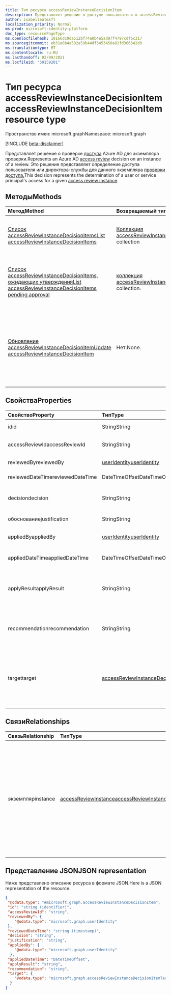 ```yaml
---
title: Тип ресурса accessReviewInstanceDecisionItem
description: Представляет решение о доступе пользователя к accessReviewInstance.
author: isabelleatmsft
localization_priority: Normal
ms.prod: microsoft-identity-platform
doc_type: resourcePageType
ms.openlocfilehash: 10166dc9da512bf74a0b4e5ad97f4797cdf6c317
ms.sourcegitcommit: eb31a6b4a582a59b44df3453450a82fd366342d0
ms.translationtype: MT
ms.contentlocale: ru-RU
ms.lasthandoff: 02/09/2021
ms.locfileid: "50159201"
---
```

# <a name="accessreviewinstancedecisionitem-resource-type"></a><span data-ttu-id="6982b-103">Тип ресурса accessReviewInstanceDecisionItem</span><span class="sxs-lookup"><span data-stu-id="6982b-103">accessReviewInstanceDecisionItem resource type</span></span>

<span data-ttu-id="6982b-104">Пространство имен: microsoft.graph</span><span class="sxs-lookup"><span data-stu-id="6982b-104">Namespace: microsoft.graph</span></span>

[!INCLUDE [beta-disclaimer](../../includes/beta-disclaimer.md)]

<span data-ttu-id="6982b-105">Представляет решение о проверке [доступа](accessreviewsv2-root.md) Azure AD для экземпляра проверки.</span><span class="sxs-lookup"><span data-stu-id="6982b-105">Represents an Azure AD [access review](accessreviewsv2-root.md) decision on an instance of a review.</span></span> <span data-ttu-id="6982b-106">Это решение представляет определение доступа пользователя или директора-службы для данного экземпляра [проверки доступа.](accessreviewinstance.md)</span><span class="sxs-lookup"><span data-stu-id="6982b-106">This decision represents the determination of a user or service principal's access for a given [access review instance](accessreviewinstance.md).</span></span>

## <a name="methods"></a><span data-ttu-id="6982b-107">Методы</span><span class="sxs-lookup"><span data-stu-id="6982b-107">Methods</span></span>

| <span data-ttu-id="6982b-108">Метод</span><span class="sxs-lookup"><span data-stu-id="6982b-108">Method</span></span> | <span data-ttu-id="6982b-109">Возвращаемый тип</span><span class="sxs-lookup"><span data-stu-id="6982b-109">Return Type</span></span> | <span data-ttu-id="6982b-110">Описание</span><span class="sxs-lookup"><span data-stu-id="6982b-110">Description</span></span> |
|:---------------|:--------|:----------|
|[<span data-ttu-id="6982b-111">Список accessReviewInstanceDecisionItems</span><span class="sxs-lookup"><span data-stu-id="6982b-111">List accessReviewInstanceDecisionItems</span></span>](../api/accessreviewinstancedecisionitem-list.md) | <span data-ttu-id="6982b-112">[Коллекция accessReviewInstanceDecisionItem](accessreviewinstancedecisionitem.md)</span><span class="sxs-lookup"><span data-stu-id="6982b-112">[accessReviewInstanceDecisionItem](accessreviewinstancedecisionitem.md) collection</span></span> | <span data-ttu-id="6982b-113">Перечисляет все accessReviewInstanceDecisionItem для определенного accessReviewInstance.</span><span class="sxs-lookup"><span data-stu-id="6982b-113">Lists every accessReviewInstanceDecisionItem for a specific accessReviewInstance.</span></span> |
|[<span data-ttu-id="6982b-114">Список accessReviewInstanceDecisionItems, ожидающих утверждения</span><span class="sxs-lookup"><span data-stu-id="6982b-114">List accessReviewInstanceDecisionItems pending approval</span></span>](../api/accessreviewinstancedecisionitem-listpendingapproval.md) | <span data-ttu-id="6982b-115">[коллекция accessReviewInstanceDecisionItem;](accessreviewinstancedecisionitem.md)</span><span class="sxs-lookup"><span data-stu-id="6982b-115">[accessReviewInstanceDecisionItem](accessreviewinstancedecisionitem.md) collection.</span></span> | <span data-ttu-id="6982b-116">Получите все accessReviewInstanceDecisionItems, присвоенные вызыванию пользователю, для определенного accessReviewInstance.</span><span class="sxs-lookup"><span data-stu-id="6982b-116">Get all accessReviewInstanceDecisionItems assigned to the calling user, for a specific accessReviewInstance.</span></span> |
|[<span data-ttu-id="6982b-117">Обновление accessReviewInstanceDecisionItem</span><span class="sxs-lookup"><span data-stu-id="6982b-117">Update accessReviewInstanceDecisionItem</span></span>](../api/accessreviewinstancedecisionitem-update.md) | <span data-ttu-id="6982b-118">Нет.</span><span class="sxs-lookup"><span data-stu-id="6982b-118">None.</span></span> | <span data-ttu-id="6982b-119">Для любых объектов accessReviewInstanceDecisionItems, в которые назначен вызывающий пользователь, вызывающий пользователь может записать решение, обновив объект решения.</span><span class="sxs-lookup"><span data-stu-id="6982b-119">For any accessReviewInstanceDecisionItems that the calling user is assigned a reviewer on, calling user can record a decision by patching the decision object.</span></span> |

## <a name="properties"></a><span data-ttu-id="6982b-120">Свойства</span><span class="sxs-lookup"><span data-stu-id="6982b-120">Properties</span></span>
| <span data-ttu-id="6982b-121">Свойство</span><span class="sxs-lookup"><span data-stu-id="6982b-121">Property</span></span> | <span data-ttu-id="6982b-122">Тип</span><span class="sxs-lookup"><span data-stu-id="6982b-122">Type</span></span> |  <span data-ttu-id="6982b-123">Описание</span><span class="sxs-lookup"><span data-stu-id="6982b-123">Description</span></span> |
| :---------------| :---- | :---------- |
| <span data-ttu-id="6982b-124">id</span><span class="sxs-lookup"><span data-stu-id="6982b-124">id</span></span> | <span data-ttu-id="6982b-125">String</span><span class="sxs-lookup"><span data-stu-id="6982b-125">String</span></span> | <span data-ttu-id="6982b-126">Идентификатор решения.</span><span class="sxs-lookup"><span data-stu-id="6982b-126">The identifier of the decision.</span></span> |
| <span data-ttu-id="6982b-127">accessReviewId</span><span class="sxs-lookup"><span data-stu-id="6982b-127">accessReviewId</span></span> | <span data-ttu-id="6982b-128">String</span><span class="sxs-lookup"><span data-stu-id="6982b-128">String</span></span> | <span data-ttu-id="6982b-129">Идентификатор родительского accessReviewInstance.</span><span class="sxs-lookup"><span data-stu-id="6982b-129">The identifier of the accessReviewInstance parent.</span></span> |
| <span data-ttu-id="6982b-130">reviewedBy</span><span class="sxs-lookup"><span data-stu-id="6982b-130">reviewedBy</span></span> | [<span data-ttu-id="6982b-131">userIdentity</span><span class="sxs-lookup"><span data-stu-id="6982b-131">userIdentity</span></span>](useridentity.md) | <span data-ttu-id="6982b-132">Идентификатор проверяемого.</span><span class="sxs-lookup"><span data-stu-id="6982b-132">The identifier of the reviewer.</span></span> |
| <span data-ttu-id="6982b-133">reviewedDateTime</span><span class="sxs-lookup"><span data-stu-id="6982b-133">reviewedDateTime</span></span> | <span data-ttu-id="6982b-134">DateTimeOffset</span><span class="sxs-lookup"><span data-stu-id="6982b-134">DateTimeOffset</span></span> | <span data-ttu-id="6982b-135">Дата и время проверки.</span><span class="sxs-lookup"><span data-stu-id="6982b-135">The DateTime when the review occurred.</span></span> |
| <span data-ttu-id="6982b-136">decision</span><span class="sxs-lookup"><span data-stu-id="6982b-136">decision</span></span> | <span data-ttu-id="6982b-137">String</span><span class="sxs-lookup"><span data-stu-id="6982b-137">String</span></span> | <span data-ttu-id="6982b-138">Результат проверки.</span><span class="sxs-lookup"><span data-stu-id="6982b-138">Result of the review.</span></span> <span data-ttu-id="6982b-139">Возможные значения: `Approve` , , , или `Deny` `NotReviewed` `DontKnow` .</span><span class="sxs-lookup"><span data-stu-id="6982b-139">Possible values: `Approve`, `Deny`, `NotReviewed`, or `DontKnow`.</span></span> |
| <span data-ttu-id="6982b-140">обоснование</span><span class="sxs-lookup"><span data-stu-id="6982b-140">justification</span></span> | <span data-ttu-id="6982b-141">String</span><span class="sxs-lookup"><span data-stu-id="6982b-141">String</span></span> | <span data-ttu-id="6982b-142">Обоснование принятия решения о проверке.</span><span class="sxs-lookup"><span data-stu-id="6982b-142">The review decision justification.</span></span> |
| <span data-ttu-id="6982b-143">appliedBy</span><span class="sxs-lookup"><span data-stu-id="6982b-143">appliedBy</span></span> | [<span data-ttu-id="6982b-144">userIdentity</span><span class="sxs-lookup"><span data-stu-id="6982b-144">userIdentity</span></span>](useridentity.md) | <span data-ttu-id="6982b-145">Идентификатор пользователя, который применил решение.</span><span class="sxs-lookup"><span data-stu-id="6982b-145">The identifier of the user who applied the decision.</span></span> |
| <span data-ttu-id="6982b-146">appliedDateTime</span><span class="sxs-lookup"><span data-stu-id="6982b-146">appliedDateTime</span></span> | <span data-ttu-id="6982b-147">DateTimeOffset</span><span class="sxs-lookup"><span data-stu-id="6982b-147">DateTimeOffset</span></span> | <span data-ttu-id="6982b-148">Дата и время, когда было применено решение об утверждении.</span><span class="sxs-lookup"><span data-stu-id="6982b-148">The DateTime when the approval decision was applied.</span></span> |
| <span data-ttu-id="6982b-149">applyResult</span><span class="sxs-lookup"><span data-stu-id="6982b-149">applyResult</span></span> | <span data-ttu-id="6982b-150">String</span><span class="sxs-lookup"><span data-stu-id="6982b-150">String</span></span> | <span data-ttu-id="6982b-151">Результат применения решения.</span><span class="sxs-lookup"><span data-stu-id="6982b-151">The result of applying the decision.</span></span> <span data-ttu-id="6982b-152">Возможные значения: `NotApplied` , , , , или `Success` `Failed` `NotFound` `NotSupported` .</span><span class="sxs-lookup"><span data-stu-id="6982b-152">Possible values: `NotApplied`, `Success`, `Failed`, `NotFound`, or `NotSupported`.</span></span> |
| <span data-ttu-id="6982b-153">recommendation</span><span class="sxs-lookup"><span data-stu-id="6982b-153">recommendation</span></span> | <span data-ttu-id="6982b-154">String</span><span class="sxs-lookup"><span data-stu-id="6982b-154">String</span></span> | <span data-ttu-id="6982b-155">Системная рекомендация для решения об утверждении.</span><span class="sxs-lookup"><span data-stu-id="6982b-155">A system-generated recommendation for the approval decision.</span></span> <span data-ttu-id="6982b-156">Возможные значения: `Approve` , `Deny` , или `NotAvailable` .</span><span class="sxs-lookup"><span data-stu-id="6982b-156">Possible values: `Approve`, `Deny`, or `NotAvailable`.</span></span>  |
| <span data-ttu-id="6982b-157">target</span><span class="sxs-lookup"><span data-stu-id="6982b-157">target</span></span> | [<span data-ttu-id="6982b-158">accessReviewInstanceDecisionItemTarget</span><span class="sxs-lookup"><span data-stu-id="6982b-158">accessReviewInstanceDecisionItemTarget</span></span>](accessreviewinstancedecisionitemtarget.md)  | <span data-ttu-id="6982b-159">Цель конкретного решения.</span><span class="sxs-lookup"><span data-stu-id="6982b-159">The target of this specific decision.</span></span> <span data-ttu-id="6982b-160">Целевые объекты принятия решений могут быть разных типов , каждый из которых имеет собственные свойства.</span><span class="sxs-lookup"><span data-stu-id="6982b-160">Decision targets can be of different types – each one with its own specific properties.</span></span> <span data-ttu-id="6982b-161">См. [accessReviewInstanceDecisionItemTarget.](accessreviewinstancedecisionitemtarget.md)</span><span class="sxs-lookup"><span data-stu-id="6982b-161">See [accessReviewInstanceDecisionItemTarget](accessreviewinstancedecisionitemtarget.md).</span></span> |

## <a name="relationships"></a><span data-ttu-id="6982b-162">Связи</span><span class="sxs-lookup"><span data-stu-id="6982b-162">Relationships</span></span>

| <span data-ttu-id="6982b-163">Связь</span><span class="sxs-lookup"><span data-stu-id="6982b-163">Relationship</span></span> | <span data-ttu-id="6982b-164">Тип</span><span class="sxs-lookup"><span data-stu-id="6982b-164">Type</span></span>   |<span data-ttu-id="6982b-165">Описание</span><span class="sxs-lookup"><span data-stu-id="6982b-165">Description</span></span>|
|:---------------|:--------|:----------|
| <span data-ttu-id="6982b-166">экземпляр</span><span class="sxs-lookup"><span data-stu-id="6982b-166">instance</span></span> |[<span data-ttu-id="6982b-167">accessReviewInstance</span><span class="sxs-lookup"><span data-stu-id="6982b-167">accessReviewInstance</span></span>](accessreviewinstance.md) | <span data-ttu-id="6982b-168">С каждым решением связан только один accessReviewInstance.</span><span class="sxs-lookup"><span data-stu-id="6982b-168">There is exactly one accessReviewInstance associated with each decision.</span></span> <span data-ttu-id="6982b-169">Экземпляр является родительским элементом элемента решения, представляющим повторение проверки доступа, на которое было принято решение.</span><span class="sxs-lookup"><span data-stu-id="6982b-169">The instance is the parent of the decision item, representing the recurrence of the access review the decision is made on.</span></span> |


## <a name="json-representation"></a><span data-ttu-id="6982b-170">Представление JSON</span><span class="sxs-lookup"><span data-stu-id="6982b-170">JSON representation</span></span>

<span data-ttu-id="6982b-171">Ниже представлено описание ресурса в формате JSON.</span><span class="sxs-lookup"><span data-stu-id="6982b-171">Here is a JSON representation of the resource.</span></span>

<!-- {
  "blockType": "resource",
  "keyProperty": "id",
  "@odata.type": "microsoft.graph.accessReviewInstanceDecisionItem",
  "openType": true
}
-->

```json
{
 "@odata.type": "#microsoft.graph.accessReviewInstanceDecisionItem",
 "id": "string (identifier)",
 "accessReviewId": "string",
 "reviewedBy": {
    "@odata.type": "microsoft.graph.userIdentity"
 },
 "reviewedDateTime": "string (timestamp)",
 "decision": "string",
 "justification": "string",
 "appliedBy": {
    "@odata.type": "microsoft.graph.userIdentity"
  },
 "appliedDateTime": "DateTimeOffset",
 "applyResult": "string",
 "recommendation": "string",
 "target": {
    "@odata.type": "microsoft.graph.accessReviewInstanceDecisionItemTarget"
  }
}
```

<!--
{
  "type": "#page.annotation",
  "description": "accessReviewInstanceDecisionItem resource",
  "keywords": "",
  "section": "documentation",
  "tocPath": "",
  "suppressions": []
}
-->
